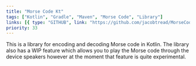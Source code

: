 ```yaml
---
title: "Morse Code Kt"
tags: ["Kotlin", "Gradle", "Maven", "Morse Code", "Library"]
links: [{ type: "GITHUB", link: "https://github.com/jacobtread/MorseCode" }]
priority: 33
---
```


This is a library for encoding and decoding Morse code in Kotlin. The library also has a WIP
feature which allows you to play the Morse code through the device speakers however at
the moment that feature is quite experimental.
